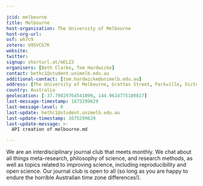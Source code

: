 ```yaml
---

jcid: melbourne
title: Melbourne
host-organisation: The University of Melbourne
host-org-url: 
osf: wh7c9
zotero: U9SVCG7K
website: 
twitter: 
signup: shorturl.at/mELZ3
organisers: [Beth Clarke, Tom Hardwicke]
contact: bethc1@student.unimelb.edu.au
additional-contact: [tom.hardwicke@unimelb.edu.au]
address: [The University of Melbourne, Grattan Street, Parkville, Victoria , 3010]
country: Australia
geolocation: [-37.79829764541099, 144.9614775180817]
last-message-timestamp: 1675299629
last-message-level: 0
last-update: bethc1@student.unimelb.edu.au
last-update-timestamp: 1675299629
last-update-message: >-
  API creation of melbourne.md

---
```


We are an interdisciplinary journal club that meets monthly. We chat about all things meta-research, philosophy of science, and research methods, as well as topics related to improving science, including reproducibility and open science. Our journal club is open to all (so long as you are happy to endure the horrible Australian time zone differences!).
